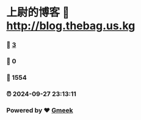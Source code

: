 # 上尉的博客 :link: http://blog.thebag.us.kg 
### :page_facing_up: [3](http://blog.thebag.us.kg/tag.html) 
### :speech_balloon: 0 
### :hibiscus: 1554 
### :alarm_clock: 2024-09-27 23:13:11 
### Powered by :heart: [Gmeek](https://github.com/Meekdai/Gmeek)

